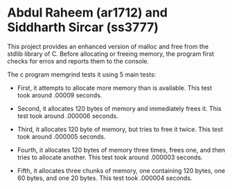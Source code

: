 # Abdul Raheem (ar1712) and Siddharth Sircar (ss3777)

This project provides an enhanced version of malloc and free from the stdlib library of C. Before allocating or freeing memory, the program first checks for erros and reports them to the console.

The c program memgrind tests it using 5 main tests:

* First, it attempts to allocate more memory than is available. This test took around .00009 seconds.

* Second, it allocates 120 bytes of memory and immediately frees it. This test took around .000006 seconds.

* Third, it allocates 120 byte of memory, but tries to free it twice. This test took around .000005 seconds.

* Fourth, it allocates 120 bytes of memory three times, frees one, and then tries to allocate another. This test took around .000003 seconds.

* Fifth, it allocates three chunks of memory, one containing 120 bytes, one 60 bytes, and one 20 bytes. This test took .000004 seconds.

